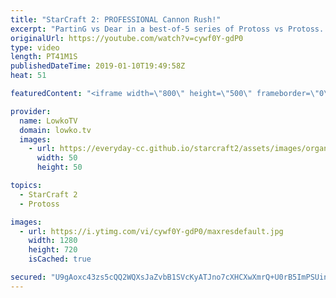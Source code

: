```yaml
---
title: "StarCraft 2: PROFESSIONAL Cannon Rush!"
excerpt: "PartinG vs Dear in a best-of-5 series of Protoss vs Protoss. Subscribe for more videos: http://lowko.tv/youtube Maru vs TY: https://www.youtube.com/watch?v=gUE1eInkbVk  Check out Lowko merchandise: http://lowko.tv/merch Support me on Patreon: http://www.patreon.com/lowkotv Join the community on discord:"
originalUrl: https://youtube.com/watch?v=cywf0Y-gdP0
type: video
length: PT41M1S
publishedDateTime: 2019-01-10T19:49:58Z
heat: 51

featuredContent: "<iframe width=\"800\" height=\"500\" frameborder=\"0\" src=\"https://www.youtube.com/embed/cywf0Y-gdP0\" allow=\"accelerometer; autoplay; encrypted-media; gyroscope; picture-in-picture\" allowfullscreen></iframe>"

provider:
  name: LowkoTV
  domain: lowko.tv
  images:
    - url: https://everyday-cc.github.io/starcraft2/assets/images/organizations/lowko.tv-50x50.jpg
      width: 50
      height: 50

topics:
  - StarCraft 2
  - Protoss

images:
  - url: https://i.ytimg.com/vi/cywf0Y-gdP0/maxresdefault.jpg
    width: 1280
    height: 720
    isCached: true

secured: "U9gAoxc43zs5cQQ2WQXsJaZvbB1SVcKyATJno7cXHCXwXmrQ+U0rB5ImPSUinZNTjs7BAMCpkAF4TdmEXxSCam6TDyNrI1rd2NHtf0OAlqJrZbtnZ/gTxABUsz3gpxV2DJ0ISKC5u/rLW1SD9DfEvmA8shpbKVi1j4VRqKTs4+GyvW7UnbtHND/zcwlhZ84PNVRMlFkI8cEOl4JcWdUktqMICcyOpZAmcEOSIIVPziLSmlaPrfdxUPpVCEXPQjKoa4tWKKaGZwopvXQkkEz5tKaFAiyenLCgXEXngQVsao/ZwZMXo8hK28raspioflWbEsymhrVcRlj3W+8iEvnsIVeLDMDfUAULis7HvfDcrWwBKCdzp0Zb20sjGIpd22rHP6Q5lfdbTScdO6flldceRAMZmPMxvg8Req9uAY13NO3HbJ73FLYdmfb9PbSD+TlC;+4d4qtAEDyr8P+m/d3lfTQ=="
---
```


